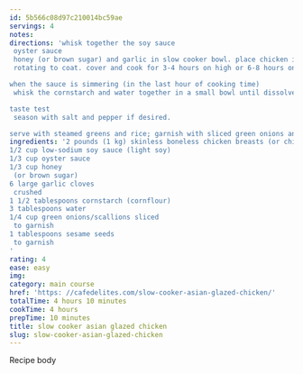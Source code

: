 ```yaml
---
id: 5b566c08d97c210014bc59ae
servings: 4
notes:
directions: 'whisk together the soy sauce
 oyster sauce
 honey (or brown sugar) and garlic in slow cooker bowl. place chicken into the sauce
 rotating to coat. cover and cook for 3-4 hours on high or 6-8 hours on low setting.

when the sauce is simmering (in the last hour of cooking time)
 whisk the cornstarch and water together in a small bowl until dissolved. stir the cornstarch mixture into the sauce; mix it through and cover again to allow to thicken and continue cooking until the chicken is just beginning to fall apart.

taste test
 season with salt and pepper if desired.

serve with steamed greens and rice; garnish with sliced green onions and sesame seeds.'
ingredients: '2 pounds (1 kg) skinless boneless chicken breasts (or chicken thighs)
1/2 cup low-sodium soy sauce (light soy)
1/3 cup oyster sauce
1/3 cup honey
 (or brown sugar)
6 large garlic cloves
 crushed
1 1/2 tablespoons cornstarch (cornflour)
3 tablespoons water
1/4 cup green onions/scallions sliced
 to garnish
1 tablespoons sesame seeds
 to garnish
'
rating: 4
ease: easy
img:
category: main course
href: 'https: //cafedelites.com/slow-cooker-asian-glazed-chicken/'
totalTime: 4 hours 10 minutes
cookTime: 4 hours
prepTime: 10 minutes
title: slow cooker asian glazed chicken
slug: slow-cooker-asian-glazed-chicken
---
```

Recipe body